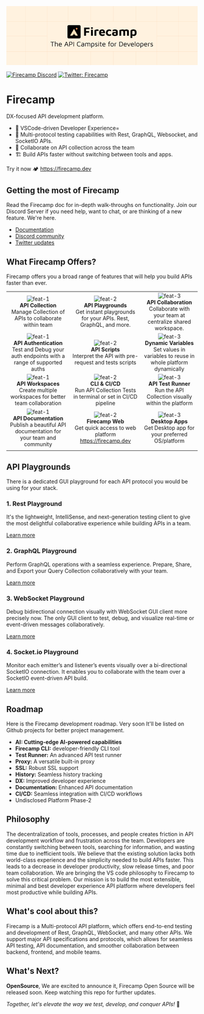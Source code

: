 
![FirecampCoverImage](.github/github-cover.png)

[![Firecamp Discord](https://badgen.net/discord/members/8hRaqhK)](https://discord.gg/8hRaqhK)
[![Twitter: Firecamp](https://img.shields.io/twitter/follow/firecampdev.svg?style=social)](https://twitter.com/firecampdev)

# Firecamp
DX-focused API development platform.

- 💚 VSCode-driven Developer Experience=
- :high_brightness: Multi-protocol testing capabilities with Rest, GraphQL, Websocket, and SocketIO APIs.
- :satellite: Collaborate on API collection across the team
- 🏗️ Build APIs faster without switching between tools and apps.
  
Try it now 🏕️ https://firecamp.dev

## Getting the most of Firecamp

Read the Firecamp doc for in-depth walk-throughs on functionality. Join our Discord Server if you need help, want to chat, or are thinking of a new feature. We're here.
- [Documentation](https://firecamp.io/docs)
- [Discord community](https://discord.gg/8hRaqhK)
- [Twitter updates](https://twitter.com/FirecampDev)

## What Firecamp Offers?
Firecamp offers you a broad range of features that will help you build APIs faster than ever.

|   	|  	  |    	|
|:---:|:---:|:---:|
| ![feat-1](https://github.com/FirecampDev/Firecamp/assets/5078921/34604995-b884-42a0-833e-cd8345b4add5) <br/> **API Collection** <br/> Manage Collection of APIs to collaborate within team| ![feat-2](https://github.com/FirecampDev/Firecamp/assets/5078921/34604995-b884-42a0-833e-cd8345b4add5) <br/> **API Playgrounds** <br/> Get instant playgrounds for your APIs. Rest, GraphQL, and more. 	| ![feat-3](https://github.com/FirecampDev/Firecamp/assets/5078921/34604995-b884-42a0-833e-cd8345b4add5) <br/> **API Collaboration** <br/> Collaborate with your team at centralize shared workspace.| 
| ![feat-1](https://github.com/FirecampDev/Firecamp/assets/5078921/34604995-b884-42a0-833e-cd8345b4add5) <br/> **API Authentication** <br/> Test and Debug your auth endpoints with a range of supported auths| ![feat-2](https://github.com/FirecampDev/Firecamp/assets/5078921/34604995-b884-42a0-833e-cd8345b4add5) <br/> **API Scripts** <br/> Interpret the API with pre-request and tests scripts 	| ![feat-3](https://github.com/FirecampDev/Firecamp/assets/5078921/34604995-b884-42a0-833e-cd8345b4add5) <br/> **Dynamic Variables** <br/> Set values in variables to reuse in whole platform dynamically| 
| ![feat-1](https://github.com/FirecampDev/Firecamp/assets/5078921/34604995-b884-42a0-833e-cd8345b4add5) <br/> **API Workspaces** <br/> Create multiple workspaces for better team collaboration| ![feat-2](https://github.com/FirecampDev/Firecamp/assets/5078921/34604995-b884-42a0-833e-cd8345b4add5) <br/> **CLI & CI/CD** <br/> Run API Collection Tests in terminal or set in CI/CD pipeline 	| ![feat-3](https://github.com/FirecampDev/Firecamp/assets/5078921/34604995-b884-42a0-833e-cd8345b4add5) <br/> **API Test Runner** <br/> Run the API Collection visually within the platform | 
| ![feat-1](https://github.com/FirecampDev/Firecamp/assets/5078921/34604995-b884-42a0-833e-cd8345b4add5) <br/> **API Documentation** <br/> Publish a beautiful API documentation for your team and community | ![feat-2](https://github.com/FirecampDev/Firecamp/assets/5078921/34604995-b884-42a0-833e-cd8345b4add5) <br/> **Firecamp Web** <br/> Get quick access to web platform https://firecamp.dev 	| ![feat-3](https://github.com/FirecampDev/Firecamp/assets/5078921/34604995-b884-42a0-833e-cd8345b4add5) <br/> **Desktop Apps** <br/> Get Desktop app for your preferred OS/platform| 
||||

## API Playgrounds
There is a dedicated GUI playground for each API protocol you would be using for your stack.

### 1. **Rest Playground**
It's the lightweight, IntelliSense, and next-generation testing client to give the most delightful collaborative experience while building APIs in a team.

[Learn more](https://firecamp.io/docs/rest/introduction)

### 2. **GraphQL Playground**
Perform GraphQL operations with a seamless experience. Prepare, Share, and Export your Query Collection collaboratively with your team.

[Learn more](https://firecamp.io/docs/graphql/introduction)

### 3. **WebSocket Playground**
Debug bidirectional connection visually with WebSocket GUI client more precisely now. The only GUI client to test, debug, and visualize real-time or event-driven messages collaboratively.

[Learn more](https://firecamp.io/docs/websocket/introduction)

### 4. **Socket.io Playground**
Monitor each emitter’s and listener’s events visually over a bi-directional SocketIO connection. It enables you to collaborate with the team over a SocketIO event-driven API build.

[Learn more](https://firecamp.io/docs/socket-io/introduction)

## Roadmap 
  Here is the Firecamp development roadmap. Very soon It'll be listed on Github projects for better project management.
- **AI: Cutting-edge AI-powered capabilities**
- **Firecamp CLI:** developer-friendly CLI tool
- **Test Runner:** An advanced API test runner
- **Proxy:** A versatile built-in proxy
- **SSL:** Robust SSL support
- **History:** Seamless history tracking
- **DX:** Improved developer experience
- **Documentation:** Enhanced API documentation
- **CI/CD:** Seamless integration with CI/CD workflows
- Undisclosed Platform Phase-2

## Philosophy
The decentralization of tools, processes, and people creates friction in API development workflow and frustration across the team. Developers are constantly switching between tools, searching for information, and wasting time due to inefficient tools.
We believe that the existing solution lacks both world-class experience and the simplicity needed to build APIs faster. This leads to a decrease in developer productivity, slow release times, and poor team collaboration.
We are bringing the VS code philosophy to Firecamp to solve this critical problem. Our mission is to build the most extensible, minimal and best developer experience API platform where developers feel most productive while building APIs.

## What's cool about this?

Firecamp is a Multi-protocol API platform, which offers end-to-end testing and development of Rest, GraphQL, WebSocket, and many other APIs.
We support major API specifications and protocols, which allows for seamless API testing, API documentation, and smoother collaboration between backend, frontend, and mobile teams.

## What's Next? 
**OpenSource**, We are excited to announce it, Firecamp Open Source will be released soon. Keep watching this repo for further updates.

 *Together, let's elevate the way we test, develop, and conquer APIs!* 🚀









